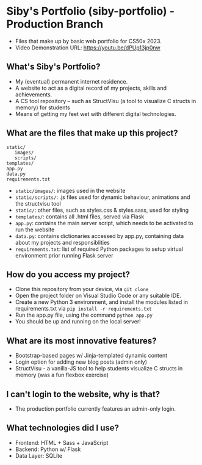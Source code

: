 # Siby's Portfolio (siby-portfolio) - Production Branch
- Files that make up by basic web portfolio for CS50x 2023.
- Video Demonstration URL: https://youtu.be/dPUp13jp0nw

## What's Siby's Portfolio?
- My (eventual) permanent internet residence.
- A website to act as a digital record of my projects, skills and achievements.
- A CS tool repository – such as StructVisu (a tool to visualize C structs in memory) for students
- Means of getting my feet wet with different digital technologies.

## What are the files that make up this project?
```
static/
   images/
   scripts/
templates/
app.py
data.py
requirements.txt
```

- `static/images/`: images used in the website
- `static/scripts/`: .js files used for dynamic behaviour, animations and the structvisu tool
- `static/`: other files, such as styles.css & styles.sass, used for styling
- `templates/`: contains all .html files, served via Flask
- `app.py`: contains the main server script, which needs to be activated to run the website
- `data.py`: contains dictionaries accessed by app.py, containing data about my projects and responsiblities
- `requirements.txt`: list of required Python packages to setup virtual environment prior running Flask server

## How do you access my project?
- Clone this repository from your device, via `git clone`
- Open the project folder on Visual Studio Code or any suitable IDE.
- Create a new Python 3 environment, and install the modules listed in requirements.txt via `pip install -r requirements.txt`
- Run the app.py file, using the command `python app.py`
- You should be up and running on the local server!

## What are its most innovative features?
- Bootstrap-based pages w/ Jinja-templated dynamic content
- Login option for adding new blog posts (admin only)
- StructVisu - a vanilla-JS tool to help students visualize C structs in memory (was a fun flexbox exercise)
   
## I can't login to the website, why is that?
- The production portfolio currently features an admin-only login.

## What technologies did I use?
- Frontend: HTML + Sass + JavaScript
- Backend: Python w/ Flask
- Data Layer: SQLite
